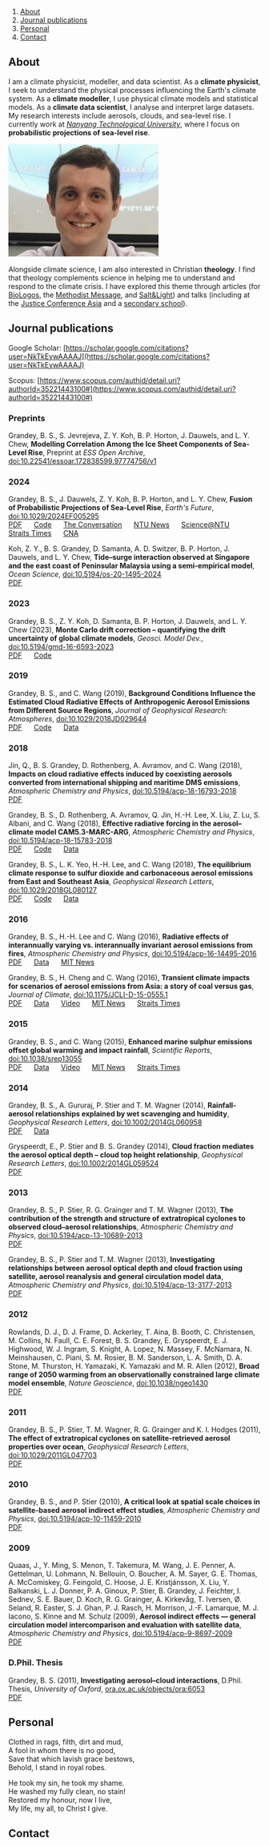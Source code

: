 1. [About](#about)
2. [Journal publications](#journal-publications)
3. [Personal](#personal)
4. [Contact](#contact)

## About

I am a climate physicist, modeller, and data scientist. As a **climate physicist**, I seek to understand the physical processes influencing the Earth's climate system. As a **climate modeller**, I use physical climate models and statistical models. As a **climate data scientist**, I analyse and interpret large datasets. My research interests include aerosols, clouds, and sea-level rise. I currently work at [_Nanyang Technological University_](https://www.ntu.edu.sg/spms/about-us/physics/people/research-staff), where I focus on **probabilistic projections of sea-level rise**.

![Photo](dsc08007_small.jpg)

Alongside climate science, I am also interested in Christian **theology**. I find that theology complements science in helping me to understand and respond to the climate crisis. I have explored this theme through articles (for [BioLogos](https://biologos.org/articles/the-beauty-of-climate-science-in-a-broken-world), the [Methodist Message](https://www.methodist.org.sg/methodist-message/christ-centred-creation-care/), and [Salt&Light](https://saltandlight.sg/faith/the-great-commandment-includes-creation-care/)) and talks (including at the [Justice Conference Asia](https://thirst.sg/climate-change-jca-2019/) and a [secondary school](https://youtu.be/5siXD-26v4M)).

## Journal publications

Google Scholar: [https://scholar.google.com/citations?user=NkTkEywAAAAJ](https://scholar.google.com/citations?user=NkTkEywAAAAJ)

Scopus: [https://www.scopus.com/authid/detail.uri?authorId=35221443100#](https://www.scopus.com/authid/detail.uri?authorId=35221443100#)

### Preprints

Grandey, B. S., S. Jevrejeva, Z. Y. Koh, B. P. Horton, J. Dauwels, and L. Y. Chew, **Modelling Correlation Among the Ice Sheet Components of Sea-Level Rise**, Preprint at _ESS Open Archive_, [doi:10.22541/essoar.172838599.97774756/v1](https://doi.org/10.22541/essoar.172838599.97774756/v1)<br/>

### 2024

Grandey, B. S., J. Dauwels, Z. Y. Koh, B. P. Horton, and L. Y. Chew, **Fusion of Probabilistic Projections of Sea-Level Rise**, _Earth's Future_, [doi:10.1029/2024EF005295](https://doi.org/10.1029/2024EF005295)<br/>
[PDF](https://agupubs.onlinelibrary.wiley.com/doi/epdf/10.1029/2024EF005295)&nbsp; &nbsp; &nbsp; 
[Code](https://github.com/grandey/d23a-fusion)&nbsp; &nbsp; &nbsp; 
[The Conversation](https://theconversation.com/sea-level-rise-a-new-method-to-estimate-the-probability-of-different-outcomes-including-a-worst-case-250180)&nbsp; &nbsp; &nbsp; 
[NTU News](https://www.ntu.edu.sg/news/detail/new-method-projects-very-likely-range-of-future-sea-level-rise)&nbsp; &nbsp; &nbsp;
[Science@NTU](https://blogs.ntu.edu.sg/science/2025/01/27/rising-sea-levels-a-nuanced-approach/)&nbsp; &nbsp; &nbsp;
[Straits Times](https://www.straitstimes.com/singapore/global-sea-level-may-rise-by-up-to-1-9m-by-2100-exceeding-earlier-projections-ntu-study)&nbsp; &nbsp; &nbsp;
[CNA](https://www.channelnewsasia.com/singapore/global-sea-level-rise-19m-ntu-study-high-carbon-emissions-un-projection-4900741)

Koh, Z. Y., B. S. Grandey, D. Samanta, A. D. Switzer, B. P. Horton, J. Dauwels, and L. Y. Chew, **Tide–surge interaction observed at Singapore and the east coast of Peninsular Malaysia using a semi-empirical model**, _Ocean Science_, [doi:10.5194/os-20-1495-2024](https://doi.org/10.5194/os-20-1495-2024)<br/>
[PDF](https://os.copernicus.org/articles/20/1495/2024/os-20-1495-2024.pdf)

### 2023

Grandey, B. S., Z. Y. Koh, D. Samanta, B. P. Horton, J. Dauwels, and L. Y. Chew (2023), **Monte Carlo drift correction – quantifying the drift uncertainty of global climate models**, _Geosci. Model Dev._, [doi:10.5194/gmd-16-6593-2023](https://doi.org/10.5194/gmd-16-6593-2023)<br/>
[PDF](https://gmd.copernicus.org/articles/16/6593/2023/gmd-16-6593-2023.pdf)&nbsp; &nbsp; &nbsp; 
[Code](https://github.com/grandey/d22a-mcdc/)

### 2019

Grandey, B. S., and C. Wang (2019), **Background Conditions Influence the Estimated Cloud Radiative Effects of Anthropogenic Aerosol Emissions from Different Source Regions**, _Journal of Geophysical Research: Atmospheres_, [doi:10.1029/2018JD029644](https://doi.org/10.1029/2018JD029644)<br/>
[PDF](https://agupubs.onlinelibrary.wiley.com/doi/epdf/10.1029/2018JD029644)&nbsp; &nbsp; &nbsp; 
[Code](https://github.com/grandey/draft2017a-region-rfp)&nbsp; &nbsp; &nbsp; 
[Data](https://doi.org/10.6084/m9.figshare.6972827)

### 2018

Jin, Q., B. S. Grandey, D. Rothenberg, A. Avramov, and C. Wang (2018), **Impacts on cloud radiative effects induced by coexisting aerosols converted from international shipping and maritime DMS emissions**, _Atmospheric Chemistry and Physics_, [doi:10.5194/acp-18-16793-2018](https://doi.org/10.5194/acp-18-16793-2018)<br/>
[PDF](https://acp.copernicus.org/articles/18/16793/2018/acp-18-16793-2018.pdf)

Grandey, B. S., D. Rothenberg, A. Avramov, Q. Jin, H.-H. Lee, X. Liu, Z. Lu, S. Albani, and C. Wang (2018), **Effective radiative forcing in the aerosol–climate model CAM5.3-MARC-ARG**, _Atmospheric Chemistry and Physics_, [doi:10.5194/acp-18-15783-2018](https://doi.org/10.5194/acp-18-15783-2018)<br/>
[PDF](https://acp.copernicus.org/articles/18/15783/2018/acp-18-15783-2018.pdf)&nbsp; &nbsp; &nbsp;
[Code](https://github.com/grandey/p17c-marc-comparison)&nbsp; &nbsp; &nbsp;
[Data](https://doi.org/10.6084/m9.figshare.5687812)

Grandey, B. S., L. K. Yeo, H.-H. Lee, and C. Wang (2018), **The equilibrium climate response to sulfur dioxide and carbonaceous aerosol emissions from East and Southeast Asia**, _Geophysical Research Letters_, [doi:10.1029/2018GL080127](https://doi.org/10.1029/2018GL080127)<br/>
[PDF](https://agupubs.onlinelibrary.wiley.com/doi/epdf/10.1029/2018GL080127)&nbsp; &nbsp; &nbsp;
[Code](https://github.com/grandey/p17d-sulphur-eas-eqm)&nbsp; &nbsp; &nbsp;
[Data](https://doi.org/10.6084/m9.figshare.6072887)

### 2016

Grandey, B. S., H.-H. Lee and C. Wang (2016), **Radiative effects of interannually varying vs. interannually invariant aerosol emissions from fires**, _Atmospheric Chemistry and Physics_, [doi:10.5194/acp-16-14495-2016](https://dx.doi.org/10.5194/acp-16-14495-2016)<br/>
[PDF](https://acp.copernicus.org/articles/16/14495/2016/acp-16-14495-2016.pdf)&nbsp; &nbsp; &nbsp;
[Data](https://dx.doi.org/10.6084/m9.figshare.3497705)&nbsp; &nbsp; &nbsp;
[MIT News](https://news.mit.edu/2016/climate-models-may-be-overestimating-cooling-effect-of-wildfire-aerosols-1129)

Grandey, B. S., H. Cheng and C. Wang (2016), **Transient climate impacts for scenarios of aerosol emissions from Asia: a story of coal versus gas**, _Journal of Climate_, [doi:10.1175/JCLI-D-15-0555.1](https://dx.doi.org/10.1175/JCLI-D-15-0555.1)<br/>
[PDF](https://journals.ametsoc.org/downloadpdf/journals/clim/29/8/jcli-d-15-0555.1.xml)&nbsp; &nbsp; &nbsp;
[Data](https://dx.doi.org/10.6084/m9.figshare.2067084)&nbsp; &nbsp; &nbsp;
[Video](https://youtu.be/KAwHe3Hu4yw)&nbsp; &nbsp; &nbsp;
[MIT News](https://news.mit.edu/2016/higher-coal-use-asia-could-increase-water-stress-0428)&nbsp; &nbsp; &nbsp;
[Straits Times](https://www.straitstimes.com/singapore/coal-use-can-cause-water-stress-in-asia)

### 2015

Grandey, B. S., and C. Wang (2015), **Enhanced marine sulphur emissions offset global warming and impact rainfall**, _Scientific Reports_, [doi:10.1038/srep13055](https://dx.doi.org/10.1038/srep13055)<br/>
[PDF](https://www.nature.com/articles/srep13055.pdf)&nbsp; &nbsp; &nbsp;
[Data](https://dx.doi.org/10.6084/m9.figshare.1483372)&nbsp; &nbsp; &nbsp;
[Video](https://youtu.be/MM0JaFVDksM)&nbsp; &nbsp; &nbsp;
[MIT News](https://news.mit.edu/2015/fertilize-ocean-cool-planet-0908)&nbsp; &nbsp; &nbsp;
[Straits Times](https://www.straitstimes.com/singapore/shivers-over-growing-plankton-to-cool-earth)

### 2014

Grandey, B. S., A. Gururaj, P. Stier and T. M. Wagner (2014), **Rainfall-aerosol relationships explained by wet scavenging and humidity**, _Geophysical Research Letters_, [doi:10.1002/2014GL060958](https://dx.doi.org/10.1002/2014GL060958)<br/>
[PDF](https://agupubs.onlinelibrary.wiley.com/doi/epdf/10.1002/2014GL060958)&nbsp; &nbsp; &nbsp;
[Data](https://dx.doi.org/10.6084/m9.figshare.1061414)

Gryspeerdt, E., P. Stier and B. S. Grandey (2014), **Cloud fraction mediates the aerosol optical depth – cloud top height relationship**, _Geophysical Research Letters_, [doi:10.1002/2014GL059524](https://dx.doi.org/10.1002/2014GL059524)<br/>
[PDF](https://agupubs.onlinelibrary.wiley.com/doi/epdf/10.1002/2014GL059524)

### 2013

Grandey, B. S., P. Stier, R. G. Grainger and T. M. Wagner (2013), **The contribution of the strength and structure of extratropical cyclones to observed cloud–aerosol relationships**, _Atmospheric Chemistry and Physics_, [doi:10.5194/acp-13-10689-2013](https://dx.doi.org/10.5194/acp-13-10689-2013)<br/>
[PDF](https://acp.copernicus.org/articles/13/10689/2013/acp-13-10689-2013.pdf)

Grandey, B. S., P. Stier and T. M. Wagner (2013), **Investigating relationships between aerosol optical depth and cloud fraction using satellite, aerosol reanalysis and general circulation model data**, _Atmospheric Chemistry and Physics_, [doi:10.5194/acp-13-3177-2013](https://dx.doi.org/10.5194/acp-13-3177-2013)<br/>
[PDF](https://acp.copernicus.org/articles/13/3177/2013/acp-13-3177-2013.pdf)

### 2012

Rowlands, D. J., D. J. Frame, D. Ackerley, T. Aina, B. Booth, C. Christensen, M. Collins, N. Faull, C. E. Forest, B. S. Grandey, E. Gryspeerdt, E. J. Highwood, W. J. Ingram, S. Knight, A. Lopez, N. Massey, F. McNamara, N. Meinshausen, C. Piani, S. M. Rosier, B. M. Sanderson, L. A. Smith, D. A. Stone, M. Thurston, H. Yamazaki, K. Yamazaki and M. R. Allen (2012), **Broad range of 2050 warming from an observationally constrained large climate model ensemble**, _Nature Geoscience_, [doi:10.1038/ngeo1430](https://dx.doi.org/10.1038/ngeo1430)<br/>
[PDF](https://rdcu.be/dbAUK)

### 2011

Grandey, B. S., P. Stier, T. M. Wagner, R. G. Grainger and K. I. Hodges (2011), **The effect of extratropical cyclones on satellite-retrieved aerosol properties over ocean**, _Geophysical Research Letters_, [doi:10.1029/2011GL047703](https://dx.doi.org/10.1029/2011GL047703)<br/>
[PDF](https://agupubs.onlinelibrary.wiley.com/doi/epdf/10.1029/2011GL047703)

### 2010

Grandey, B. S., and P. Stier (2010), **A critical look at spatial scale choices in satellite-based aerosol indirect effect studies**, _Atmospheric Chemistry and Physics_, [doi:10.5194/acp-10-11459-2010](https://dx.doi.org/10.5194/acp-10-11459-2010)<br/>
[PDF](https://acp.copernicus.org/articles/10/11459/2010/acp-10-11459-2010.pdf)

### 2009

Quaas, J., Y. Ming, S. Menon, T. Takemura, M. Wang, J. E. Penner, A. Gettelman, U. Lohmann, N. Bellouin, O. Boucher, A. M. Sayer, G. E. Thomas, A. McComiskey, G. Feingold, C. Hoose, J. E. Kristjánsson, X. Liu, Y. Balkanski, L. J. Donner, P. A. Ginoux, P. Stier, B. Grandey, J. Feichter, I. Sednev, S. E. Bauer, D. Koch, R. G. Grainger, A. Kirkevåg, T. Iversen, Ø. Seland, R. Easter, S. J. Ghan, P. J. Rasch, H. Morrison, J.-F. Lamarque, M. J. Iacono, S. Kinne and M. Schulz (2009), **Aerosol indirect effects — general circulation model intercomparison and evaluation with satellite data**, _Atmospheric Chemistry and Physics_, [doi:10.5194/acp-9-8697-2009](https://dx.doi.org/10.5194/acp-9-8697-2009)<br/>
[PDF](https://acp.copernicus.org/articles/9/8697/2009/acp-9-8697-2009.pdf)

### D.Phil. Thesis

Grandey, B. S. (2011), **Investigating aerosol–cloud interactions**, D.Phil. Thesis, _University of Oxford_, [ora.ox.ac.uk/objects/ora:6053](https://ora.ox.ac.uk/objects/ora:6053)<br/>
[PDF](https://ora.ox.ac.uk/objects/uuid:8b48c02b-3d43-4b04-ae55-d9885960103d/files/mab6487ddeac08577263951844f2939e3)

## Personal
Clothed in rags, filth, dirt and mud,<br/>
A fool in whom there is no good,<br/>
Save that which lavish grace bestows,<br/>
Behold, I stand in royal robes.

He took my sin, he took my shame.<br/>
He washed my fully clean, no stain!<br/>
Restored my honour, now I live,<br/>
My life, my all, to Christ I give.

## Contact
<script type="text/javascript">
  var name2 = 'grandey';
  var name1 = 'benjamin';
  var at = '@';
  var dot = '.';
  var domain = 'ntu' + dot + 'edu' + dot + 'sg';
  document.write(name1 + dot + name2 + at + domain);
</script>
